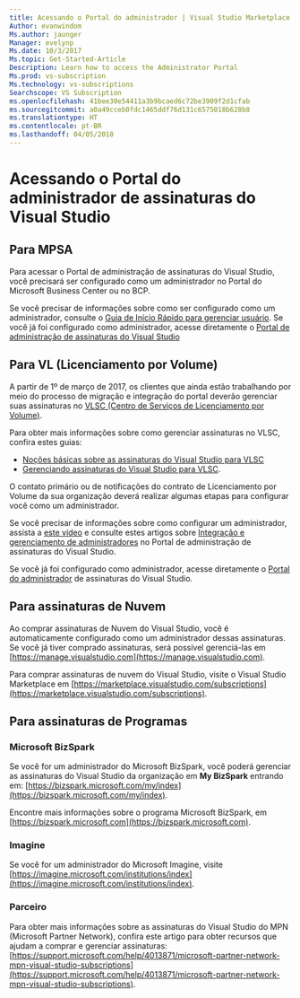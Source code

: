 ```yaml
---
title: Acessando o Portal do administrador | Visual Studio Marketplace
Author: evanwindom
Ms.author: jaunger
Manager: evelynp
Ms.date: 10/3/2017
Ms.topic: Get-Started-Article
Description: Learn how to access the Administrator Portal
Ms.prod: vs-subscription
Ms.technology: vs-subscriptions
Searchscope: VS Subscription
ms.openlocfilehash: 41bee30e54411a3b9bcaed6c72be3909f2d1cfab
ms.sourcegitcommit: a0a49cceb0fdc1465ddf76d131c6575018b628b8
ms.translationtype: HT
ms.contentlocale: pt-BR
ms.lasthandoff: 04/05/2018
---
```

# <a name="accessing-the-visual-studio-subscriptions-administrator-portal"></a>Acessando o Portal do administrador de assinaturas do Visual Studio
## <a name="for-mpsa"></a>Para MPSA
Para acessar o Portal de administração de assinaturas do Visual Studio, você precisará ser configurado como um administrador no Portal do Microsoft Business Center ou no BCP. 

Se você precisar de informações sobre como ser configurado como um administrador, consulte o [Guia de Início Rápido para gerenciar usuário](https://mvlc.blob.core.windows.net/en-us/MVLC_QS_Manage_Users.pdf). Se você já foi configurado como administrador, acesse diretamente o [Portal de administração de assinaturas do Visual Studio](https://manage.visualstudio.com)

## <a name="for-volume-licensing-vl"></a>Para VL (Licenciamento por Volume)
A partir de 1º de março de 2017, os clientes que ainda estão trabalhando por meio do processo de migração e integração do portal deverão gerenciar suas assinaturas no [VLSC (Centro de Serviços de Licenciamento por Volume)](https://www.microsoft.com/Licensing/servicecenter/default.aspx). 

Para obter mais informações sobre como gerenciar assinaturas no VLSC, confira estes guias:
- [Noções básicas sobre as assinaturas do Visual Studio para VLSC](https://www.visualstudio.com/wp-content/uploads/2016/11/Understanding-Visual-Studio-Subscriptions-Administration-Guide-for-VLSC.pdf)  
- [Gerenciando assinaturas do Visual Studio para VLSC](https://www.visualstudio.com/wp-content/uploads/2016/11/Managing-Visual-Studio-Subscriptions-Administration-Guide-for-VLSC.pdf). 

O contato primário ou de notificações do contrato de Licenciamento por Volume da sua organização deverá realizar algumas etapas para configurar você como um administrador. 

Se você precisar de informações sobre como configurar um administrador, assista a [este vídeo](https://channel9.msdn.com/Series/Visual-Studio-Subscriptions-Administration/Onboarding-your-organization-to-the-new-Visual-Studio-Subscription-Administration-Portal-and-setting) e consulte estes artigos sobre [Integração e gerenciamento de administradores](https://go.microsoft.com/fwlink/?linkid=839391) no Portal de administração de assinaturas do Visual Studio. 

Se você já foi configurado como administrador, acesse diretamente o [Portal do administrador](https://manage.visualstudio.com) de assinaturas do Visual Studio.

## <a name="for-cloud-subscriptions"></a>Para assinaturas de Nuvem
Ao comprar assinaturas de Nuvem do Visual Studio, você é automaticamente configurado como um administrador dessas assinaturas.  Se você já tiver comprado assinaturas, será possível gerenciá-las em [https://manage.visualstudio.com](https://manage.visualstudio.com).

Para comprar assinaturas de nuvem do Visual Studio, visite o Visual Studio Marketplace em [https://marketplace.visualstudio.com/subscriptions](https://marketplace.visualstudio.com/subscriptions).


## <a name="for-programs-subscriptions"></a>Para assinaturas de Programas

### <a name="microsoft-bizspark"></a>Microsoft BizSpark
Se você for um administrador do Microsoft BizSpark, você poderá gerenciar as assinaturas do Visual Studio da organização em **My BizSpark** entrando em: [https://bizspark.microsoft.com/my/index](https://bizspark.microsoft.com/my/index).

Encontre mais informações sobre o programa Microsoft BizSpark, em [https://bizspark.microsoft.com](https://bizspark.microsoft.com).


### <a name="imagine"></a>Imagine
Se você for um administrador do Microsoft Imagine, visite [https://imagine.microsoft.com/institutions/index](https://imagine.microsoft.com/institutions/index).


### <a name="partner"></a>Parceiro
Para obter mais informações sobre as assinaturas do Visual Studio do MPN (Microsoft Partner Network), confira este artigo para obter recursos que ajudam a comprar e gerenciar assinaturas: [https://support.microsoft.com/help/4013871/microsoft-partner-network-mpn-visual-studio-subscriptions](https://support.microsoft.com/help/4013871/microsoft-partner-network-mpn-visual-studio-subscriptions).
